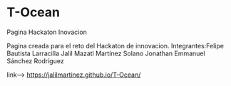 # T-Ocean
Pagina Hackaton Inovacion

Pagina creada para el reto del Hackaton de innovacion.
Integrantes:
  ​Felipe Bautista Larracilla
  ​Jalil Mazatl Martínez Solano
  ​Jonathan Emmanuel Sánchez Rodríguez
  
  
link--> https://jalilmartinez.github.io/T-Ocean/
